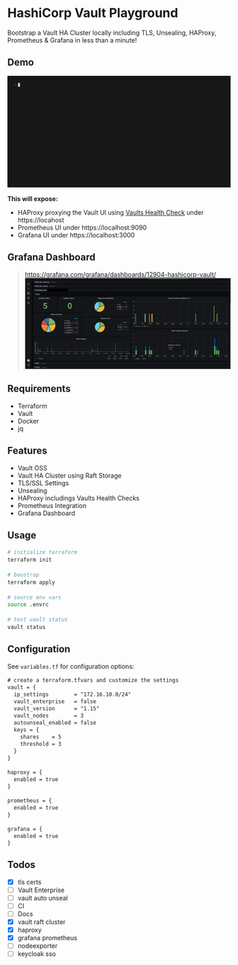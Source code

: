 # HashiCorp Vault Playground
Bootstrap a Vault HA Cluster locally including TLS, Unsealing, HAProxy, Prometheus & Grafana in less than a minute!

## Demo
![demo](./assets/demo.gif)

**This will expose:**
* HAProxy proxying the Vault UI using [Vaults Health Check](https://developer.hashicorp.com/vault/api-docs/system/health) under https://locahost 
* Prometheus UI under https://localhost:9090
* Grafana UI under https://localhost:3000

## Grafana Dashboard
> https://grafana.com/grafana/dashboards/12904-hashicorp-vault/
![grafana](./assets/grafana.png)

## Requirements
* Terraform
* Vault
* Docker
* jq

## Features
* Vault OSS
* Vault HA Cluster using Raft Storage
* TLS/SSL Settings
* Unsealing
* HAProxy includings Vaults Health Checks
* Prometheus Integration
* Grafana Dashboard

## Usage
```bash
# initialize terraform
terraform init

# boostrap
terraform apply

# source env vars
source .envrc

# test vault status
vault status
```

## Configuration
See `variables.tf` for configuration options:

```hcl
# create a terraform.tfvars and customize the settings
vault = {
  ip_settings        = "172.16.10.0/24"
  vault_enterprise   = false
  vault_version      = "1.15"
  vault_nodes        = 3
  autounseal_enabled = false
  keys = {
    shares    = 5
    threshold = 3
  }
}

haproxy = {
  enabled = true
}

prometheus = {
  enabled = true
}

grafana = {
  enabled = true
}
```

## Todos
* [x] tls certs
* [ ] Vault Enterprise
* [ ] vault auto unseal
* [ ] CI
* [ ] Docs
* [x] vault raft cluster
* [x] haproxy
* [x] grafana prometheus
* [ ] nodeexporter
* [ ] keycloak sso
